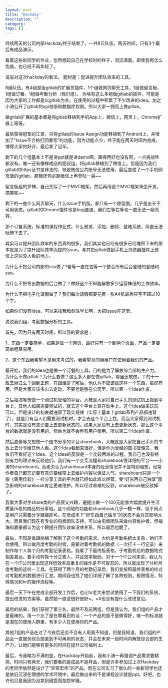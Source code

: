 ```yaml
---
layout: post
title: "Hackday"
description: ""
category: 
tags: []
---
```


持续两天的公司内部Hackday终于结束了。一共8只队伍，两天时间，只有3个最后有成品演示。

看着这些新同学的作业，忽然想起自己在学校时的样子，泪流满面。即使我再怎么伪装，也已经不再年轻了。

说说对这次hackday的看法。 题材是：促进提升团队效率的工具。

8组队伍，有4组是坐gitlab的扩展货插件，1个组做网页聊天工具，1组做留言板，1组做订餐，1组做考勤分析（我们组）。 为啥有这么多组做gitlab的插件，可能是因为大家的工作都是以gitlab为主。在使用的过程中积累了不少改进的idea。加之小涛公开了gitlab的api权限和数据库权限。所以大家一拥而上做gitlab。

做gitlab扩展的基本都是将gitlab移植到手机App上，微信上，网页上，Chrome扩展上等等。

最后获得冠军的江哥，只将gitlab的Issue Assign功能移植到了Android上，并增加了“Issue不合格打回重写”的功能，因为功能点少，终于能在两天时间内完成，博得大家的好评，最后拿了冠军。

剩下的几个组基本上不是讲ppt就是讲demo图，画得再好也没有用，一点挑战性都没有。唯一还有像样成品的肥叔组，将gitlab移植到了微信上。但是因为我们gitlab的https证书是非法的，导致微信公共账号无法使用，最后变成了一个手机网页版的gitlab。那我还何必跑微信上再登陆一遍~~

留言板组的罗神，自己先写了一个MVC框架，然后再用这个MVC框架来坐开发，搞笑呢~~

剩下的一些什么网页聊天，什么Issue手机版，都只有一个原型图，几乎是出于不可用状态。gitlab的Chrome插件也是bug连连，我们左等右等也一直无法一窥真容。

那个订餐系统，标准的课程作业式，什么预览、添加、删除、登陆系统，简直无法吐槽下去了。

其实可以提升团队效率的东西真的很多，我们其实也已经有很多已经堆积下来的原本就是为了提升团队效率而提的Issue。与其把gitlab做到手机上浏览器插件上微信上这些没人看的地方。

为什么不把公司内部的sso做了?吾等一直在苦等一个整合所有后台登陆的登陆和sso。

为什么不把导出数据的后台做了？做好这个不知能解放多少运营妹纸的工作效率。

为什么不把电子化请假做了？我们每次请假都要花费一张A4纸最后只写不超过10个字。

如果你们没有Idea，可以来找我和剑浩学长啊，大把Issue在这里。

说说我们组，考勤数据分析的工具。

首先，因为只有两天时间，所以我的要求是：

1、东西一定要简单，如果是做一个网页，最好只有一个到两个页面，产品一定要简单粗暴易用。

2、这个东西我希望不是用来考试的，我希望真的用用户在使用着我们的产品。

最开始，我们的Idea也是做一个订餐的工具，目的是为了解放综合部的生产力。为什么不做gitlab？为什么要做？这么多人都在做gitlab，哪里还敢做，丫的十一敢去丽江么？回到正题，在跟煜哥了解后，他认为不应该做这样一个东西，虽然有用，但是大家应该多出去走动，不要老是憋在公司里。所以第一个Idea作废。

之后福海等想做一个测试机管理的平台。大概是大家将自己手头的测试机上报到平台上，其他人如果需要测试机，就去这个平台上查在谁手上。这个Idea做来玩玩可以。但是设计的初衷就违背了现实规律（实际上基本上gitlab系列产品都违背了），就是只有当人们需要测试机时，才会去这个平台上找，而当大家得到测试机时，其实是没有意识要上去更新状态的。如果大家没有上去更新状态，那么这个平台的数据就是没有用的，然后也就不会再有用户使用。所以第二个Idea作废。

然后嘉豪等又想做一个图书分享的平台sharebook，大概就是大家把自己手头的书放上去分享给其他人看。这个Idea看起来很好，但是作为曾经的图书管理员，我依旧不看好这个Idea。这个Idea的反驳是一个比较困难的过程，我自己也没有特别有力的理论来反驳他们。我们有一个交互流程和sharebook很详细的平台——小涛的shareboard。而老夫认为shareboard本身的经营情况并不是特别理想，经常作者自己都忘记要有意识要经常上去维护内容以保证人气。shareboard只是一个像《善用佳软》一样分享工具的平台就已经如此难以经营。受“好东西自己独享”观念影响的sharebook肯定更难维护。所以经过艰难的反驳，sharebook被反驳掉了。

我看大家对坐share类的产品很又兴趣，遍提出做一个100元能够大幅度提升生活质量/b格的商品的分享站。这个网站的功能和sharebook几乎一模一样，但不同点是用户只需要分享链接即可。在低成本下“好东西自己独享”的状态不会对其影响太大。而且我们现在有专业的电商团队支持，可以由电商团队来做内容维护者。但福海和嘉豪都认为这个跟提升团队效率没啥关系，所以最后也跪了。

最后，不知是谁跟丽梅了解到了这个考勤的需求。大约是考勤系统太复杂，她们不会使用。所以做月度考勤的时候，需要对着考勤机的数据（一次打卡一行记录）来制作每个人每个月的考勤记录表格。我看了下最终版表格，于考勤机给的数据格式相差甚远，要手动转换十分之累人，并且效率极低，对于一个IT公司来讲，我认为在一个IT公司里出现这样低效率高重复的操作是不可容忍的。所以就出现了分析月度考勤的这样一工具。在获得了两个月的考勤记录后，我们变按照最终表格的样式对考勤机的数据进行汇总。期间我也找了她们详细了解了各种规则，极限情况，特殊情况和hr的操作流程等。

最后一天下午在完成全部开发工作后，也让hr老大来尝试使用了一下我们的系统，提出改进的方案等。虽然她一直说很好很好=。=#也没有提什么改进意见。

最后的结果，我们获得了第三名，最然不及前两组，但是我认为，我们组的产品才是最棒的。用一个忘了是在哪看到的话：一个产品的是不是做得好，唯一的标准就是潜在的使用人群里，有多少人在使用你的产品。

其他7组的产品在过了今夜后还会不会有人用我不知道，但是我知道，我们组的产品会一直服务综合部直到不可再用的状态，并会在未来一段时间内解放综合部的生产力，让她们能够有更多的时间在提升公司福利上。

最后，令我略为不满的是，在Hackday开始前，我和小涛一再强调产品需求要精简，时间只有两天，我们要看的是成品不是样品，但是许多参加过上次Hackday的老同学依然是设计了“异常宏伟”的产品。而在公司实习了很久的一些新同学也还是依旧沉浸在理想的学术环境中，最后做出来的不是课程设计就是ppt。好吧，也许也只是我因为没拿到键盘而抱怨牢骚。
